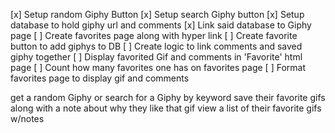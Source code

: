 [x] Setup random Giphy Button
[x] Setup search Giphy button
[x] Setup database to hold giphy url and comments
[x] Link said database to Giphy page
[ ] Create favorites page along with hyper link
[ ] Create favorite button to add giphys to DB
[ ] Create logic to link comments and saved giphy together
[ ] Display favorited Gif and comments in 'Favorite' html page
[ ] Count how many favorites one has on favorites page
[ ] Format favorites page to display gif and comments



get a random Giphy or search for a Giphy by keyword
save their favorite gifs along with a note about why they like that gif
view a list of their favorite gifs w/notes
